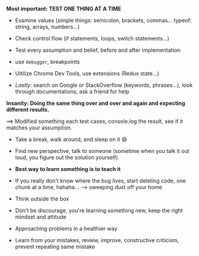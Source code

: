 **Most important: TEST ONE THING AT A TIME**

- Examine values (simple things: semicolon, brackets, commas... typeof: string, arrays, numbers...)

- Check control flow (if statements, loops, switch statements...)

- Test every assumption and belief, before and after implementation

- use `debugger`, breakpoints

- Ultilize Chrome Dev Tools, use extensions (Redux state...)

- *Lastly*: search on Google or StackOverflow (keywords, phrases...), look through documentations, ask a friend for help

**Insanity: Doing the same thing over and over and again and expecting different results.** 

==> Modified something each test cases, console.log the result, see if it matches your assumption.

- Take a break, walk around, and sleep on it :smile:

- Find new perspective, talk to someone
(sometime when you talk it out loud, you figure out the solution yourself)

- **Best way to learn something is to teach it**

- If you really don't know where the bug lives, start deleting code, one chunk at a time, hahaha... --> sweeping dust off your home

- Think outside the box

- Don't be discourage, you're learning something new, keep the right mindset and attitude

- Approaching problems in a healthier way

- Learn from your mistakes, review, improve, constructive criticism, prevent repeating same mistake
